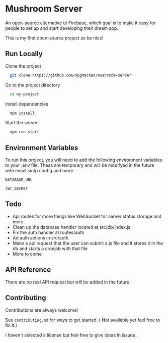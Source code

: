 # Mushroom Server

An open-source alternative to Firebase, which goal is to make it easy for people to set up and start developing their dream app.

This is my first open-source project so be nice!

## Run Locally

Clone the project

```bash
  git clone https://github.com/VpgMackan/mushroom-server
```

Go to the project directory

```bash
  cd my-project
```

Install dependencies

```bash
  npm install
```

Start the server

```bash
  npm run start
```

## Environment Variables

To run this project, you will need to add the following environment variables to your .env file. Theas are temporary and will be modifyed in the future with email smtp config and more.

`DATABASE_URL`

`JWT_SECRET`

## Todo

- Api routes for more things like WebSocket for server status storage and more.
- Clean up the database handler located at src/db/index.js
- Fix the auth handler at routes/auth
- Ad auth actions in src/auth
- Make a api request that the user can submit a js file and it stores it in the db and starts a cronjob with that file
- More to come

## API Reference

There are no real API request but will be added in the future.

## Contributing

Contributions are always welcome!

See `contributing.md` for ways to get started. ( Not available yet feel free to fix it.)

I haven't selected a license but feel free to give ideas in issues .
